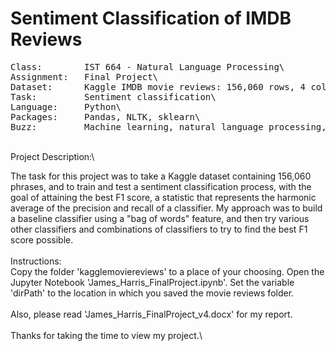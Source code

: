 # Sentiment Classification of IMDB Reviews
<pre>
Class:        IST 664 - Natural Language Processing\
Assignment:   Final Project\
Dataset:      Kaggle IMDB movie reviews: 156,060 rows, 4 columns\
Task:         Sentiment classification\
Language:     Python\
Packages:     Pandas, NLTK, sklearn\
Buzz:         Machine learning, natural language processing, naive Bayes, sentiment lexicon, feature sets
</pre>
\
Project Description:\

The task for this project was to take a Kaggle dataset containing 156,060 phrases, and to train and test a sentiment classification process, with the goal of attaining the best F1 score, a statistic that represents the harmonic average of the precision and recall of a classifier.  My approach was to build a baseline classifier using a "bag of words" feature, and then try various other classifiers and combinations of classifiers to try to find the best F1 score possible.\
\
Instructions:\
Copy the folder 'kagglemoviereviews' to a place of your choosing.  Open the Jupyter Notebook 'James_Harris_FinalProject.ipynb'.  Set the variable 'dirPath' to the location in which you saved the movie reviews folder.\
\
Also, please read 'James_Harris_FinalProject_v4.docx' for my report.\
\
Thanks for taking the time to view my project.\
